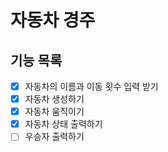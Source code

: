 # 자동차 경주

## 기능 목록

- [x] 자동차의 이름과 이동 횟수 입력 받기
- [x] 자동차 생성하기
- [x] 자동차 움직이기
- [x] 자동차 상태 출력하기
- [ ] 우승자 출력하기
